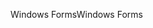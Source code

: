 <span data-ttu-id="f34f3-101">Windows Forms</span><span class="sxs-lookup"><span data-stu-id="f34f3-101">Windows Forms</span></span>